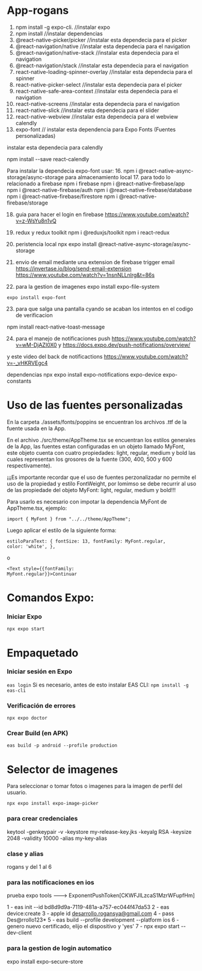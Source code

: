 # App-rogans

1. npm install -g expo-cli. //instalar expo
2. npm install //instalar dependencias
3. @react-native-picker/picker //instalar esta dependecia para el picker
4. @react-navigation/native //instalar esta dependecia para el navigation
5. @react-navigation/native-stack //instalar esta dependecia para el navigation
6. @react-navigation/stack //instalar esta dependecia para el navigation
7. react-native-loading-spinner-overlay //instalar esta dependecia para el spinner
9. react-native-picker-select //instalar esta dependecia para el picker
10. react-native-safe-area-context //instalar esta dependecia para el navigation
11. react-native-screens //instalar esta dependecia para el navigation
12. react-native-slick //instalar esta dependecia para el slider
13. react-native-webview //instalar esta dependecia para el webview calendly
14. expo-font // instalar esta dependencia para Expo Fonts (Fuentes personalizadas)

instalar esta dependecia para calendly

npm install --save react-calendly

Para instalar la dependecia expo-font usar:
16. npm i @react-native-async-storage/async-storage para almacenamiento local
17. para todo lo relacionado a firebase 
npm i firebase 
npm i @react-native-firebase/app
npm i @react-native-firebase/auth
npm i @react-native-firebase/database
npm i @react-native-firebase/firestore
npm i @react-native-firebase/storage

18. guia para hacer el login en firebase 
https://www.youtube.com/watch?v=z-WsYu8n1vQ

19. redux y redux toolkit 
npm i @reduxjs/toolkit
npm i react-redux

20. peristencia local
npx expo install @react-native-async-storage/async-storage

21. envio de email mediante una extension de firebase trigger email
https://invertase.io/blog/send-email-extension
https://www.youtube.com/watch?v=1nsnNLLnlrg&t=86s

22. para la gestion de imagenes 
expo install expo-file-system

<code>expo install expo-font</code>

23. para que salga una pantalla cyando se acaban los intentos en el codigo de verificacion

npm install react-native-toast-message


24. para el manejo de notificaciones push
https://www.youtube.com/watch?v=wM-DjAZI0X0 y 
https://docs.expo.dev/push-notifications/overview/

y este video del back de notificactions 
https://www.youtube.com/watch?v=-_vHKRVEgc4

dependencias 
npx expo install expo-notifications expo-device expo-constants

<h1>Uso de las fuentes personalizadas</h1>

En la carpeta ./assets/fonts/poppins se encuentran los archivos .ttf de la fuente usada en la App.

En el archivo ./src/theme/AppTheme.tsx se encuentran los estilos generales de la App, las fuentes estan configuradas en un objeto llamado MyFont, este objeto cuenta con cuatro propiedades: light, regular, medium y bold las cuales representan los grosores de la fuente (300, 400, 500 y 600 respectivamente).

¡¡¡Es importante recordar que el uso de fuentes perzonalizadar no permite el uso de la propiedad y estilo FontWeight, por lomimso se debe recurrir al uso de las propiedade del objeto MyFont: light, regular, medium y bold!!!

Para usarlo es necesario con impotar la dependencia MyFont de AppTheme.tsx, ejemplo:

<code>import { MyFont } from "../../theme/AppTheme";</code>

Luego aplicar el estilo de la siguiente forma:

<code>estiloParaText: {
        fontSize: 13,
        fontFamily: MyFont.regular,
        color: 'white',
    },</code>

o

<code><Text style={{fontFamily: MyFont.regular}}>Continuar</Text></code>

<h1>Comandos Expo:</h1>

<h3>Iniciar Expo</h3>
<code>npx expo start</code>

<h1>Empaquetado</h1>

<h3>Iniciar sesión en Expo</h3>
<code>eas login</code>
Si es necesario, antes de esto instalar EAS CLI:
<code>npm install -g eas-cli</code>

<h3>Verificación de errores</h3>
<code>npx expo doctor</code>

<h3>Crear Build (en APK)</h3>
<code>eas build -p android --profile production</code>

<h1>Selector de imagenes</h1>

Para seleccionar o tomar fotos o imagenes para la imagen de perfil del usuario.

<code>npx expo install expo-image-picker</code>


### para crear credenciales 
keytool -genkeypair -v -keystore my-release-key.jks -keyalg RSA -keysize 2048 -validity 10000 -alias my-key-alias
### clase y alias 
rogans y del 1 al 6 

### para las notificaciones en ios 

prueba expo tools ---> ExponentPushToken[CKWFJILzcaS1MzrWFupfHm] 

1 - eas init --id bd8d9d9a-7119-481a-a757-ec044f47da53
2 - eas device:create
3 - apple id  desarrollo.rogansya@gmail.com 
4 - pass Des@rrollo123*
5 - eas build --profile development --platform ios
6 - genero nuevo certificado, elijo el dispositivo y 'yes' 
7 - npx expo start --dev-client 


### para la gestion de login automatico
expo install expo-secure-store


